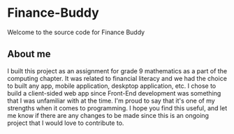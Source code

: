 # Finance-Buddy

Welcome to the source code for Finance Buddy

## About me

I built this project as an assignment for grade 9 mathematics as a part of the computing chapter. It was related to financial literacy and we had the choice to built any app, mobile application, deskptop application, etc. I chose to build a client-sided web app since Front-End development was something that I was unfamiliar with at the time. I'm proud to say that it's one of my strengths when it comes to programming. I hope you find this useful, and let me know if there are any changes to be made since this is an ongoing project that I would love to contribute to.

